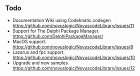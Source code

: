 ## Todo

* Documentation Wiki using CodeImatic.codegen
  https://github.com/novuslogic/NovuscodeLibrary/issues/11
* Support for The Delphi Package Manager.
  https://github.com/DelphiPackageManager/
* MacOS support.
  https://github.com/novuslogic/NovuscodeLibrary/issues/8
* Lazarus and fpc support.
  https://github.com/novuslogic/NovuscodeLibrary/issues/10
* Upgrade and new samples
  https://github.com/novuslogic/NovuscodeLibrary/issues/12


  